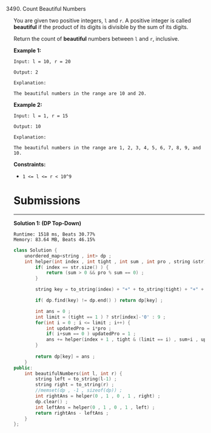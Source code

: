 3490. Count Beautiful Numbers

You are given two positive integers, `l` and `r`. A positive integer is called **beautiful** if the product of its digits is divisible by the sum of its digits.

Return the count of **beautiful** numbers between `l` and `r`, inclusive.

 

**Example 1:**
```
Input: l = 10, r = 20

Output: 2

Explanation:

The beautiful numbers in the range are 10 and 20.
```

**Example 2:**
```
Input: l = 1, r = 15

Output: 10

Explanation:

The beautiful numbers in the range are 1, 2, 3, 4, 5, 6, 7, 8, 9, and 10.
```
 

**Constraints:**

* `1 <= l <= r < 10^9`

# Submissions
---
**Solution 1: (DP Top-Down)**
```
Runtime: 1518 ms, Beats 30.77%
Memory: 83.64 MB, Beats 46.15%
```
```c++
class Solution {
    unordered_map<string , int> dp ;
    int helper(int index , int tight , int sum , int pro , string &str) {
        if( index == str.size() ) {
            return (sum > 0 && pro % sum == 0) ;
        }

        string key = to_string(index) + "+" + to_string(tight) + "+" + to_string(sum) + "+" + to_string(pro) ;

        if( dp.find(key) != dp.end() ) return dp[key] ;

        int ans = 0 ;
        int limit = (tight == 1 ) ? str[index]-'0' : 9 ;
        for(int i = 0 ; i <= limit ; i++) {
            int updatedPro = i*pro ;
            if( i+sum == 0 ) updatedPro = 1 ;
            ans += helper(index + 1 , tight & (limit == i) , sum+i , updatedPro , str) ;
        }
  
        return dp[key] = ans ;
    }
public:
    int beautifulNumbers(int l, int r) {
        string left = to_string(l-1) ;
        string right = to_string(r) ;
        //memset(dp , -1 , sizeof(dp)) ;
        int rightAns = helper(0 , 1 , 0 , 1 , right) ;
        dp.clear() ;
        int leftAns = helper(0 , 1 , 0 , 1 , left) ;
        return rightAns - leftAns ;
    }
};
```
